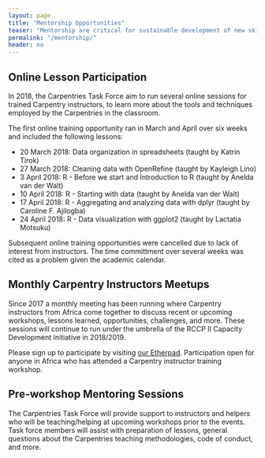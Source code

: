 ```yaml
---
layout: page
title: "Mentorship Opportunities"
teaser: "Mentorship are critical for sustainable development of new skills as well as research and teaching and learning cultures. RCCP II will focus on mentoring Carpentry Instructors in 2018/2019 but hope to learn from the experience and expand these mentorship opportunities in future."
permalink: "/mentorship/"
header: no
---
```


## Online Lesson Participation

In 2018, the Carpentries Task Force aim to run several online sessions for trained Carpentry instructors, to learn more about the tools and techniques employed by the Carpentries in the classroom.

The first online training opportunity ran in March and April over six weeks and included the following lessons:

- 20 March 2018: Data organization in spreadsheets (taught by Katrin Tirok)
- 27 March 2018: Cleaning data with OpenRefine (taught by Kayleigh Lino)
- 3 April 2018: R - Before we start and Introduction to R (taught by Anelda van der Walt)
- 10 April 2018: R -  Starting with data (taught by Anelda van der Walt)
- 17 April 2018: R -  Aggregating and analyzing data with dplyr (taught by Caroline F. Ajilogba)
- 24 April 2018: R -  Data visualization with ggplot2 (taught by Lactatia Motsuku)

Subsequent online training opportunities were cancelled due to lack of interest from instructors. The time committment over several weeks was cited as a problem given the academic calendar.

## Monthly Carpentry Instructors Meetups

Since 2017 a monthly meeting has been running where Carpentry instructors from Africa come together to discuss recent or upcoming workshops, lessons learned, opportunities, challenges, and more. These sessions will continue to run under the umbrella of the RCCP II Capacity Development Initiative in 2018/2019.

Please sign up to participate by visiting [our Etherpad](http://pad.software-carpentry.org/ZA-community-call). Participation open for anyone in Africa who has attended a Carpentry instructor training workshop.

## Pre-workshop Mentoring Sessions

The Carpentries Task Force will provide support to instructors and helpers who will be teaching/helping at upcoming workshops prior to the events. Task force members will assist with preparation of lessons, general questions about the Carpentries teaching methodologies, code of conduct, and more.




